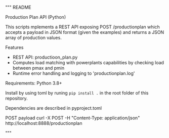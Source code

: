 """
README

Production Plan API (Python)

This scripts mplements a REST API exposing POST /productionplan which accepts a payload in JSON format (given the examples) and returns a JSON array of production values.

Features
- REST API: productioon_plan.py
- Computes load matching with powerplants capabilities
by checking load between pmax and pmin
- Runtime error handling and logging to 'productionplan.log'


Requirements: Python 3.8+

Install by using toml by runing
`pip install .`
in the root folder of this repository.

Dependencies are described in pyproject.toml

POST payload
    curl -X POST -H "Content-Type: application/json" http://localhost:8888/productionplan

"""